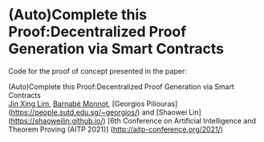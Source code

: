 # (Auto)Complete this Proof:Decentralized Proof Generation via Smart Contracts

Code for the proof of concept presented in the paper:  

(Auto)Complete this Proof:Decentralized Proof Generation via Smart Contracts   
[Jin Xing Lim](https://www.linkedin.com/in/jin-xing-lim-840814189/), [Barnabé Monnot](https://barnabemonnot.com/), [Georgios Piliouras] (https://people.sutd.edu.sg/~georgios/) and [Shaowei Lin] (https://shaoweilin.github.io/) 
[6th Conference on Artificial Intelligence and Theorem Proving (AITP 2021)] (http://aitp-conference.org/2021/)  
